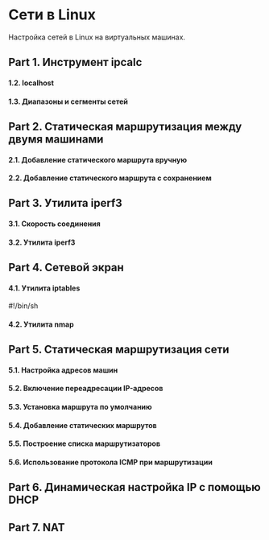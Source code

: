 # Сети в Linux

Настройка сетей в Linux на виртуальных машинах.

## Part 1. Инструмент **ipcalc**
#### 1.2. localhost
#### 1.3. Диапазоны и сегменты сетей

## Part 2. Статическая маршрутизация между двумя машинами

#### 2.1. Добавление статического маршрута вручную
#### 2.2. Добавление статического маршрута с сохранением

## Part 3. Утилита **iperf3**

#### 3.1. Скорость соединения
#### 3.2. Утилита **iperf3**

## Part 4. Сетевой экран

#### 4.1. Утилита **iptables**
#!/bin/sh
#### 4.2. Утилита **nmap**

## Part 5. Статическая маршрутизация сети

#### 5.1. Настройка адресов машин
#### 5.2. Включение переадресации IP-адресов
#### 5.3. Установка маршрута по умолчанию
#### 5.4. Добавление статических маршрутов
#### 5.5. Построение списка маршрутизаторов
#### 5.6. Использование протокола **ICMP** при маршрутизации

## Part 6. Динамическая настройка IP с помощью **DHCP**

## Part 7. **NAT**
